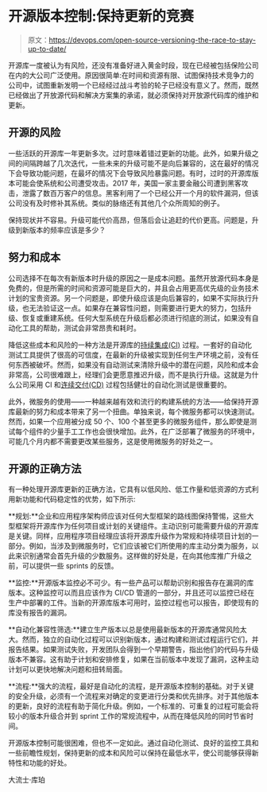 # 开源版本控制:保持更新的竞赛

> 原文：<https://devops.com/open-source-versioning-the-race-to-stay-up-to-date/>

开源库一度被认为有风险，还没有准备好进入黄金时段，现在已经被包括保险公司在内的大公司广泛使用。原因很简单:在时间和资源有限、试图保持技术竞争力的公司中，试图重新发明一个已经经过战斗考验的轮子已经没有意义了。然而，既然已经做出了开放源代码和解决方案集的承诺，就必须保持对开放源代码库的维护和更新。

## **开源的风险** 

一些活跃的开源库一年更新多次。过时意味着错过更新的功能。此外，如果升级之间的间隔跨越了几次迭代，一些未来的升级可能不是向后兼容的，这在最好的情况下会导致功能问题，在最坏的情况下会导致风险暴露问题。有时，过时的开源库版本可能会使系统和公司遭受攻击。2017 年，美国一家主要金融公司遭到黑客攻击，泄露了数百万客户的信息。黑客利用了一个已经公开一个月的软件漏洞，但该公司没有及时修补其系统。类似的脉络还有其他几个众所周知的例子。

保持现状并不容易。升级可能代价高昂，但落后会让追赶的代价更高。问题是，升级到新版本的频率应该是多少？

## **努力和成本**

公司选择不在每次有新版本时升级的原因之一是成本问题。虽然开放源代码本身是免费的，但是所需的时间和资源可能是巨大的，并且会占用更高优先级的业务技术计划的宝贵资源。另一个问题是，即使升级应该是向后兼容的，如果不实际执行升级，也无法验证这一点。如果存在兼容性问题，则需要进行更大的努力，包括升级、恢复或重建系统。任何大型系统在升级后都必须进行彻底的测试，如果没有自动化工具的帮助，测试会非常昂贵和耗时。

降低这些成本和风险的一种方法是开源库的[持续集成(CI)](https://en.wikipedia.org/wiki/Continuous_integration) 过程。一套好的自动化测试工具提供了很高的可信度，在最新的升级被实现到任何生产环境之前，没有任何东西被破坏。然而，如果没有自动测试来清除升级中的潜在问题，风险和成本会非常高，公司很难跟上，经理们会更愿意推迟升级，而不是执行升级。这就是为什么公司采用 CI 和[连续交付(CD)](https://devops.com/always-on-development-why-continuous-delivery-relies-on-security-by-design/) 过程包括健壮的自动化测试是很重要的。

此外，微服务的使用——一种越来越有效和流行的构建系统的方法——给保持开源库最新的努力和成本带来了另一个扭曲。单独来说，每个微服务都可以快速测试。然而，如果一个应用被分成 50 个、100 个甚至更多的微服务组件，那么即使是测试每个组件的少量手工工作也会很快增加。此外，在广泛部署了微服务的环境中，可能几个月内都不需要更改某些服务，这是使用微服务的好处之一。

## **开源的正确方法**

有一种处理开源库更新的正确方法，它具有以低风险、低工作量和低资源的方式利用新功能和代码稳定性的优势，如下所示:

**规划:**企业和应用程序架构师应该对任何大型框架的路线图保持警惕，这些大型框架将开源库作为任何项目或计划的关键组件。主动识别可能需要升级的开源库是关键。同样，应用程序项目经理应该将开源库升级作为常规和持续项目计划的一部分。例如，当涉及到微服务时，它们应该被它们所使用的库主动分类为服务，以此来识别通常会首先升级的少数服务。这样做的好处是，在向其他库推广升级之前，可以提供一些 sprints 的反馈。

**监控:**开源版本监控必不可少。有一些产品可以帮助识别和报告存在漏洞的库版本。这种监控可以而且应该作为 CI/CD 管道的一部分，并且还可以监控已经在生产中部署的工件。当新的开源库版本可用时，监控过程也可以报告，即使现有的库没有报告的漏洞。

**自动化兼容性筛选:**建立生产版本以总是使用最新版本的开源库通常风险太大。然而，独立的自动化过程可以识别新版本，通过构建和测试过程运行它们，并报告结果。如果测试失败，开发团队会得到一个早期警告，指出他们的代码与升级版本不兼容。这有助于计划和安排修复，如果在当前版本中发现了漏洞，这种主动计划可以更快地解决问题和扭转局面。

**流程:**强大的流程，最好是自动化的流程，是开源版本控制的基础。对于关键的安全升级，必须有一个流程来对确定的变更进行分类和优先排序。对于其他版本的更新，良好的流程有助于简化升级。例如，一个标准的、可重复的过程可能会将较小的版本升级合并到 sprint 工作的常规流程中，从而在降低风险的同时节省时间。

开源版本控制可能很困难，但也不一定如此。通过自动化测试、良好的监控工具和一些前瞻性规划，保持更新的成本和风险可以保持在最低水平，使公司能够获得新特性和功能的好处。

大流士·库珀
